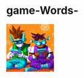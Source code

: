 # game-Words-
<img src="https://github.com/Pomog/game-Words-/blob/main/logo.png?raw=true" alt="Words game" style="width:25%;">
